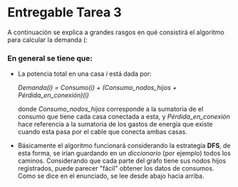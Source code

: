 # Entregable Tarea 3

A continuación se explica a grandes rasgos en qué consistirá el algoritmo para calcular la demanda (:

### En general se tiene que:

* La potencia total en una casa *i* está dada por:

   *Demanda(i) = Consumo(i) + (Consumo_nodos_hijos + Pérdida_en_conexión)(i)*
   
   donde *Consumo_nodos_hijos* corresponde a la sumatoria de el consumo que tiene cada casa conectada a esta, y *Pérdida_en_conexión* hace referencia a la sumatoria de los gastos de energía que existe cuando esta pasa por el cable que conecta ambas casas.
   
* Básicamente el algoritmo funcionará considerando la estrategia **DFS**, de esta forma, se irían guardando en un *diccionario* (por ejemplo) todos los caminos. Considerando que cada parte del grafo tiene sus nodos hijos registrados, puede parecer "fácil" obtener los datos de consumos. Como se dice en el enunciado, se lee desde abajo hacia arriba.
   
